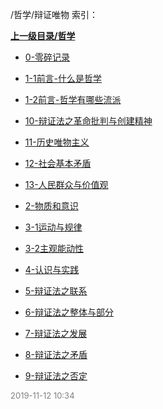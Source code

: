 /哲学/辩证唯物 索引：


**[上一级目录/哲学](/哲学/index.md)**

- [0-零碎记录](/哲学/辩证唯物/0-零碎记录.md)

- [1-1前言-什么是哲学](/哲学/辩证唯物/1-1前言-什么是哲学.md)

- [1-2前言-哲学有哪些流派](/哲学/辩证唯物/1-2前言-哲学有哪些流派.md)

- [10-辩证法之革命批判与创建精神](/哲学/辩证唯物/10-辩证法之革命批判与创建精神.md)

- [11-历史唯物主义](/哲学/辩证唯物/11-历史唯物主义.md)

- [12-社会基本矛盾](/哲学/辩证唯物/12-社会基本矛盾.md)

- [13-人民群众与价值观](/哲学/辩证唯物/13-人民群众与价值观.md)

- [2-物质和意识](/哲学/辩证唯物/2-物质和意识.md)

- [3-1运动与规律](/哲学/辩证唯物/3-1运动与规律.md)

- [3-2主观能动性](/哲学/辩证唯物/3-2主观能动性.md)

- [4-认识与实践](/哲学/辩证唯物/4-认识与实践.md)

- [5-辩证法之联系](/哲学/辩证唯物/5-辩证法之联系.md)

- [6-辩证法之整体与部分](/哲学/辩证唯物/6-辩证法之整体与部分.md)

- [7-辩证法之发展](/哲学/辩证唯物/7-辩证法之发展.md)

- [8-辩证法之矛盾](/哲学/辩证唯物/8-辩证法之矛盾.md)

- [9-辩证法之否定](/哲学/辩证唯物/9-辩证法之否定.md)


<font size=2 color='grey'> 2019-11-12 10:34 </font>